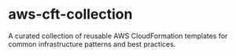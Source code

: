 # aws-cft-collection

A curated collection of reusable AWS CloudFormation templates for common
infrastructure patterns and best practices.
